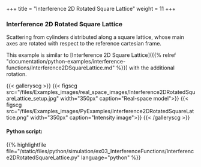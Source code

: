 +++
title = "Interference 2D Rotated Square Lattice"
weight = 11
+++

### Interference 2D Rotated Square Lattice

Scattering from cylinders distributed along a square lattice, whose main axes are rotated with respect to the reference cartesian frame.  

This example is similar to [Interference 2D Square Lattice]({{% relref "documentation/python-examples/interference-functions/Interference2DSquareLattice.md" %}}) with the additional rotation.

{{< galleryscg >}}
{{< figscg src="/files/Examples_images/real_space_images/Interference2DRotatedSquareLattice_setup.jpg" width="350px" caption="Real-space model">}}
{{< figscg src="/files/Examples_images/PyExamples/Interference2DRotatedSquareLattice.png" width="350px" caption="Intensity image">}}
{{< /galleryscg >}}

#### Python script:
{{% highlightfile file="/static/files/python/simulation/ex03_InterferenceFunctions/Interference2DRotatedSquareLattice.py" language="python" %}}

